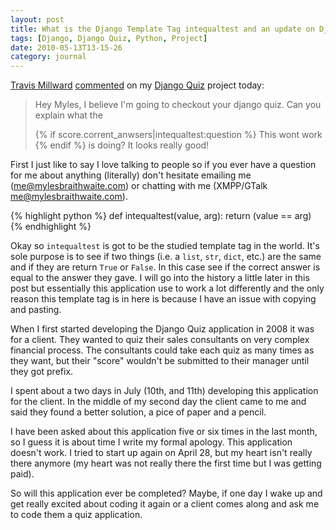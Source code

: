 ```yaml
---
layout: post
title: What is the Django Template Tag intequaltest and an update on Django Quiz?
tags: [Django, Django Quiz, Python, Project]
date: 2010-05-13T13-15-26
category: journal
---
```


[Travis Millward](http://gravitymad.com/) [commented](http://mylesbraithwaite.com/projects/django-quiz/#c195) on my [Django Quiz](http://mylesbraithwaite.com/projects/django-quiz) project today:

> Hey Myles, I believe I'm going to checkout your django quiz. Can you explain what the
> 
> {% if score.corrent_anwsers|intequaltest:question %}
> This wont work
> {% endif %}
> is doing? It looks really good!

First I just like to say I love talking to people so if you ever have a question for me about anything (literally) don't hesitate emailing me (<me@mylesbraithwaite.com>) or chatting with me (XMPP/GTalk <me@mylesbraithwaite.com>).

{% highlight python %}
def intequaltest(value, arg):
	return (value == arg)
{% endhighlight %}

Okay so `intequaltest` is got to be the studied template tag in the world. It's sole purpose is to see if two things (i.e. a `list`, `str`, `dict`, etc.) are the same and if they are return `True` or `False`. In this case see if the correct answer is equal to the answer they gave. I will go into the history a little later in this post but essentially this application use to work a lot differently and the only reason this template tag is in here is because I have an issue with copying and pasting.

When I first started developing the Django Quiz application in 2008 it was for a client. They wanted to quiz their sales consultants on very complex financial process. The consultants could take each quiz as many times as they want, but their "score" wouldn't be submitted to their manager until they got prefix.

I spent about a two days in July (10th, and 11th) developing this application for the client. In the middle of my second day the client came to me and said they found a better solution, a pice of paper and a pencil.

I have been asked about this application five or six times in the last month, so I guess it is about time I write my formal apology. This application doesn't work. I tried to start up again on April 28, but my heart isn't really there anymore (my heart was not really there the first time but I was getting paid).

So will this application ever be completed? Maybe, if one day I wake up and get really excited about coding it again or a client comes along and ask me to code them a quiz application.